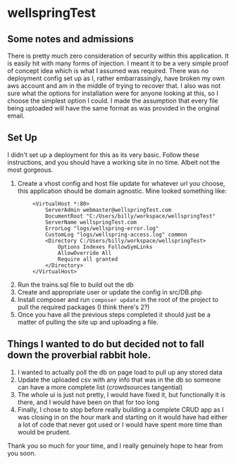 # wellspringTest

## Some notes and admissions
There is pretty much zero consideration of security within this application. It is easily hit with many forms of injection. I meant it to be a very simple proof of concept idea which is what I assumed was required.
There was no deployment config set up as I, rather embarrassingly, have broken my own aws account and am in the middle of trying to recover that. I also was not sure what the options for installation were for anyone looking at this, so I choose the simplest option I could.
I made the assumption that every file being uploaded will have the same format as was provided in the original email.

## Set Up
I didn't set up a deployment for this as its very basic. Follow these instructions, and you should have a working site in no time. Albeit not the most gorgeous.

1. Create a vhost config and host file update for whatever url you choose, this application should be domain agnostic. Mine looked something like:
```apacheconf
        <VirtualHost *:80>
            ServerAdmin webmaster@wellspringTest.com
            DocumentRoot "C:/Users/billy/workspace/wellspringTest"
            ServerName wellspringTest.com
            ErrorLog "logs/wellspring-error.log"
            CustomLog "logs/wellspring-access.log" common
            <Directory C:/Users/billy/workspace/wellspringTest>
                Options Indexes FollowSymLinks
                AllowOverride All
                Require all granted
            </Directory>
        </VirtualHost>
```
2. Run the trains.sql file to build out the db
3. Create and appropriate user or update the config in src/DB.php
4. Install composer and run `composer update` in the root of the project to pull the required packages (I think there's 2?)
5. Once you have all the previous steps completed it should just be a matter of pulling the site up and uploading a file.

## Things I wanted to do but decided not to fall down the proverbial rabbit hole.
1. I wanted to actually poll the db on page load to pull up any stored data
2. Update the uploaded csv with any info that was in the db so someone can have a more complete list (crowdsources tangential)
3. The whole ui is just not pretty, I would have fixed it, but functionally it is there, and I would have been on that for too long
4. Finally, I chose to stop before really building a complete CRUD app as I was closing in on the hour mark and starting on it would have had either a lot of code that never got used or I would have spent more time than would be prudent.

Thank you so much for your time, and I really genuinely hope to hear from you soon.